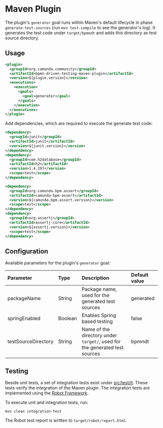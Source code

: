 # Maven Plugin
The plugin's `generator` goal runs within Maven's default lifecycle in phase `generate-test-sources` (run `mvn test-compile` to see the generator's log).
It generates the test code under `target/bpmndt` and adds this directory as test source directory.

## Usage

```xml
<plugin>
  <groupId>org.camunda.community</groupId>
  <artifactId>bpmn-driven-testing-maven-plugin</artifactId>
  <version>${plugin.version}</version>
  <executions>
    <execution>
      <goals>
        <goal>generator</goal>
      </goals>
    </execution>
  </executions>
</plugin>
```

Add dependencies, which are required to execute the generate test code:

```xml
<dependency>
  <groupId>junit</groupId>
  <artifactId>junit</artifactId>
  <version>${junit.version}</version>
</dependency>
<dependency>
  <groupId>com.h2database</groupId>
  <artifactId>h2</artifactId>
  <version>1.4.197</version>
  <scope>test</scope>
</dependency>

<dependency>
  <groupId>org.camunda.bpm.assert</groupId>
  <artifactId>camunda-bpm-assert</artifactId>
  <version>${camunda.bpm.assert.version}</version>
  <scope>test</scope>
</dependency>
<dependency>
  <groupId>org.assertj</groupId>
  <artifactId>assertj-core</artifactId>
  <version>${assertj.version}</version>
  <scope>test</scope>
</dependency>
```

## Configuration
Available parameters for the plugin's `generator` goal:

| Parameter           | Type    | Description                                                                | Default value |
|:--------------------|:--------|:---------------------------------------------------------------------------|:--------------|
| packageName         | String  | Package name, used for the generated test sources                          | generated     |
| springEnabled       | Boolean | Enables Spring based testing                                               | false         |
| testSourceDirectory | String  | Name of the directory under `target/`, used for the generated test sources | bpmndt        |

## Testing
Beside unit tests, a set of integration tests exist under [src/test/it](src/test/it).
These tests verify the integration of the Maven plugin. The integration tests are implemented using the [Robot Framework](https://robotframework.org/).

To execute unit and integration tests, run:

```
mvn clean integration-test
```

The Robot test report is written to `target/robot/report.html`.
